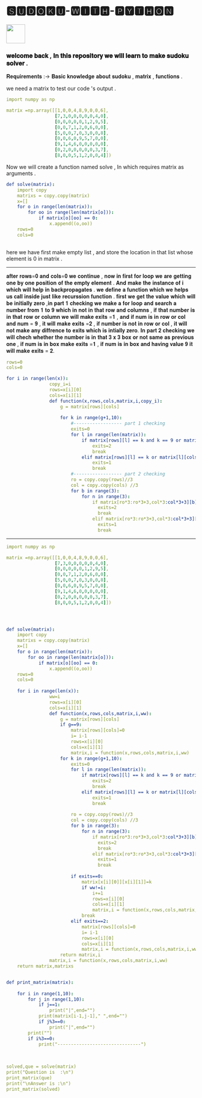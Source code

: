 # 🆂🆄🅳🅾🅺🆄-🆆🅸🆃🅷-🅿🆈🆃🅷🅾🅽
<img src="https://user-images.githubusercontent.com/76767487/148503349-9bd708ba-e619-4f22-8214-518a988a5271.png" width="50" height="50">



### 𝐰𝐞𝐥𝐜𝐨𝐦𝐞 𝐛𝐚𝐜𝐤 , 𝐈𝐧 𝐭𝐡𝐢𝐬 𝐫𝐞𝐩𝐨𝐬𝐢𝐭𝐨𝐫𝐲 𝐰𝐞 𝐰𝐢𝐥𝐥 𝐥𝐞𝐚𝐫𝐧 𝐭𝐨 𝐦𝐚𝐤𝐞 𝐬𝐮𝐝𝐨𝐤𝐮 𝐬𝐨𝐥𝐯𝐞𝐫 .  

𝐑𝐞𝐪𝐮𝐢𝐫𝐞𝐦𝐞𝐧𝐭𝐬 :->  𝐁𝐚𝐬𝐢𝐜 𝐤𝐧𝐨𝐰𝐥𝐞𝐝𝐠𝐞 𝐚𝐛𝐨𝐮𝐭 𝐬𝐮𝐝𝐨𝐤𝐮 , 𝐦𝐚𝐭𝐫𝐢𝐱 , 𝐟𝐮𝐧𝐜𝐭𝐢𝐨𝐧𝐬 .


we need a matrix to test our code 's output . 
```yml
import numpy as np

matrix =np.array([[1,0,0,4,8,9,0,0,6],
                  [7,3,0,0,0,0,0,4,0],
                  [0,0,0,0,0,1,2,9,5],
                  [0,0,7,1,2,0,6,0,0],
                  [5,0,0,7,0,3,0,0,8],
                  [0,0,6,0,9,5,7,0,0],
                  [9,1,4,6,0,0,0,0,0],
                  [0,2,0,0,0,0,0,3,7],
                  [8,0,0,5,1,2,0,0,4]])
```

Now we will create a function named solve , In which requires matrix as arguments .
```yml
def solve(matrix):
    import copy
    matrixs = copy.copy(matrix)
    x=[]
    for o in range(len(matrix)):
        for oo in range(len(matrix[o])):
            if matrix[o][oo] == 0:
                x.append((o,oo))
    rows=0
    cols=0
                 
```
here we have first make empty list  , and store the location in that list whose element is 0 in matrix .
 
--------------------------------------------------------------------------------------------------------------------------------------------------------------------------------
𝐚𝐟𝐭𝐞𝐫 𝐫𝐨𝐰𝐬=𝟎 𝐚𝐧𝐝 𝐜𝐨𝐥𝐬=𝟎 𝐰𝐞 𝐜𝐨𝐧𝐭𝐢𝐧𝐮𝐞 , 𝐧𝐨𝐰 𝐢𝐧 𝐟𝐢𝐫𝐬𝐭 𝐟𝐨𝐫 𝐥𝐨𝐨𝐩 𝐰𝐞 𝐚𝐫𝐞 𝐠𝐞𝐭𝐭𝐢𝐧𝐠 𝐨𝐧𝐞 𝐛𝐲 𝐨𝐧𝐞 𝐩𝐨𝐬𝐢𝐭𝐢𝐨𝐧 𝐨𝐟 𝐭𝐡𝐞 𝐞𝐦𝐩𝐭𝐲 𝐞𝐥𝐞𝐦𝐞𝐧𝐭 . 𝐀𝐧𝐝 𝐦𝐚𝐤𝐞 𝐭𝐡𝐞 𝐢𝐧𝐬𝐭𝐚𝐧𝐜𝐞 𝐨𝐟 𝐢 𝐰𝐡𝐢𝐜𝐡 𝐰𝐢𝐥𝐥 𝐡𝐞𝐥𝐩 𝐢𝐧 𝐛𝐚𝐜𝐤𝐩𝐫𝐨𝐩𝐚𝐠𝐚𝐭𝐞𝐬 . 𝐰𝐞 𝐝𝐞𝐟𝐢𝐧𝐞 𝐚 𝐟𝐮𝐧𝐜𝐭𝐢𝐨𝐧 𝐰𝐡𝐢𝐜𝐡 𝐰𝐞 𝐡𝐞𝐥𝐩𝐬 𝐮𝐬 𝐜𝐚𝐥𝐥 𝐢𝐧𝐬𝐢𝐝𝐞 𝐣𝐮𝐬𝐭 𝐥𝐢𝐤𝐞 𝐫𝐞𝐜𝐮𝐫𝐬𝐬𝐢𝐨𝐧 𝐟𝐮𝐧𝐜𝐭𝐢𝐨𝐧  . 𝐟𝐢𝐫𝐬𝐭 𝐰𝐞 𝐠𝐞𝐭 𝐭𝐡𝐞 𝐯𝐚𝐥𝐮𝐞 𝐰𝐡𝐢𝐜𝐡 𝐰𝐢𝐥𝐥 𝐛𝐞 𝐢𝐧𝐢𝐭𝐢𝐚𝐥𝐥𝐲 𝐳𝐞𝐫𝐨 ,𝐢𝐧 𝐩𝐚𝐫𝐭 𝟏 𝐜𝐡𝐞𝐜𝐤𝐢𝐧𝐠 𝐰𝐞 𝐦𝐚𝐤𝐞 𝐚 𝐟𝐨𝐫 𝐥𝐨𝐨𝐩 𝐚𝐧𝐝 𝐬𝐞𝐚𝐫𝐜𝐡 𝐚 𝐧𝐮𝐦𝐛𝐞𝐫 𝐟𝐫𝐨𝐦 𝟏 𝐭𝐨 𝟗 𝐰𝐡𝐢𝐜𝐡 𝐢𝐧 𝐧𝐨𝐭 𝐢𝐧 𝐭𝐡𝐚𝐭 𝐫𝐨𝐰 𝐚𝐧𝐝 𝐜𝐨𝐥𝐮𝐦𝐧𝐬 , 𝐢𝐟 𝐭𝐡𝐚𝐭 𝐧𝐮𝐦𝐛𝐞𝐫 𝐢𝐬 𝐢𝐧 𝐭𝐡𝐚𝐭 𝐫𝐨𝐰 𝐨𝐫 𝐜𝐨𝐥𝐮𝐦𝐧 𝐰𝐞 𝐰𝐢𝐥𝐥 𝐦𝐚𝐤𝐞 𝐞𝐱𝐢𝐭𝐬 =𝟏 , 𝐚𝐧𝐝 𝐢𝐟 𝐧𝐮𝐦 𝐢𝐬 𝐢𝐧 𝐫𝐨𝐰 𝐨𝐫 𝐜𝐨𝐥 𝐚𝐧𝐝 𝐧𝐮𝐦 = 𝟗 , 𝐢𝐭 𝐰𝐢𝐥𝐥 𝐦𝐚𝐤𝐞 𝐞𝐱𝐢𝐭𝐬 =𝟐 , 𝐢𝐟 𝐧𝐮𝐦𝐛𝐞𝐫 𝐢𝐬 𝐧𝐨𝐭 𝐢𝐧 𝐫𝐨𝐰 𝐨𝐫 𝐜𝐨𝐥 , 𝐢𝐭 𝐰𝐢𝐥𝐥 𝐧𝐨𝐭 𝐦𝐚𝐤𝐞 𝐚𝐧𝐲 𝐝𝐢𝐟𝐟𝐫𝐞𝐧𝐜𝐞 𝐭𝐨 𝐞𝐱𝐢𝐭𝐬 𝐰𝐡𝐢𝐜𝐡 𝐢𝐬 𝐢𝐧𝐭𝐢𝐚𝐥𝐥𝐲 𝐳𝐞𝐫𝐨. 
𝐈𝐧 𝐩𝐚𝐫𝐭 𝟐 𝐜𝐡𝐞𝐜𝐤𝐢𝐧𝐠 𝐰𝐞 𝐰𝐢𝐥𝐥 𝐜𝐡𝐞𝐜𝐡 𝐰𝐡𝐞𝐭𝐡𝐞𝐫 𝐭𝐡𝐞 𝐧𝐮𝐦𝐛𝐞𝐫 𝐢𝐬 𝐢𝐧 𝐭𝐡𝐚𝐭 𝟑 𝐱 𝟑 𝐛𝐨𝐱 𝐨𝐫 𝐧𝐨𝐭 𝐬𝐚𝐦𝐞 𝐚𝐬 𝐩𝐫𝐞𝐯𝐢𝐨𝐮𝐬 𝐨𝐧𝐞 , 𝐢𝐟 𝐧𝐮𝐦 𝐢𝐬 𝐢𝐧 𝐛𝐨𝐱 𝐦𝐚𝐤𝐞 𝐞𝐱𝐢𝐭𝐬 =𝟏  , 𝐢𝐟 𝐧𝐮𝐦 𝐢𝐬 𝐢𝐧 𝐛𝐨𝐱 𝐚𝐧𝐝 𝐡𝐚𝐯𝐢𝐧𝐠 𝐯𝐚𝐥𝐮𝐞 𝟗 𝐢𝐭 𝐰𝐢𝐥𝐥 𝐦𝐚𝐤𝐞 𝐞𝐱𝐢𝐭𝐬 = 𝟐.
```yml
rows=0
cols=0

for i in range(len(x)):
                copy_i=i
                rows=x[i][0]
                cols=x[i][1]
                def function(x,rows,cols,matrix,i,copy_i):
                    g = matrix[rows][cols]
                    
                    for k in range(g+1,10):
                        #------------------ part 1 checking
                        exits=0
                        for l in range(len(matrix)):
                            if matrix[rows][l] == k and k == 9 or matrix[l][cols] == k and k == 9:
                                exits=2
                                break
                            elif matrix[rows][l] == k or matrix[l][cols] == k:
                                exits=1
                                break
                        #------------------ part 2 checking
                        ro = copy.copy(rows)//3
                        col = copy.copy(cols) //3
                        for b in range(3):
                            for n in range(3):
                                if matrix[ro*3:ro*3+3,col*3:col*3+3][b][n]==k and k==9:
                                  exits=2
                                  break
                                elif matrix[ro*3:ro*3+3,col*3:col*3+3][b][n] == k :
                                  exits=1
                                  break
```


--------------------------------------------------------------------------------------------------------------------------------------------------------------------------------
```yml
import numpy as np

matrix =np.array([[1,0,0,4,8,9,0,0,6],
                  [7,3,0,0,0,0,0,4,0],
                  [0,0,0,0,0,1,2,9,5],
                  [0,0,7,1,2,0,6,0,0],
                  [5,0,0,7,0,3,0,0,8],
                  [0,0,6,0,9,5,7,0,0],
                  [9,1,4,6,0,0,0,0,0],
                  [0,2,0,0,0,0,0,3,7],
                  [8,0,0,5,1,2,0,0,4]])




def solve(matrix):
    import copy
    matrixs = copy.copy(matrix)
    x=[]
    for o in range(len(matrix)):
        for oo in range(len(matrix[o])):
            if matrix[o][oo] == 0:
                x.append((o,oo))
    rows=0
    cols=0
 
    for i in range(len(x)):
                ww=i
                rows=x[i][0]
                cols=x[i][1]
                def function(x,rows,cols,matrix,i,ww):
                    g = matrix[rows][cols]
                    if g==9:
                        matrix[rows][cols]=0
                        i= i-1
                        rows=x[i][0]
                        cols=x[i][1]
                        matrix,i = function(x,rows,cols,matrix,i,ww) 
                    for k in range(g+1,10):
                        exits=0
                        for l in range(len(matrix)):
                            if matrix[rows][l] == k and k == 9 or matrix[l][cols] == k and k == 9:
                                exits=2
                                break
                            elif matrix[rows][l] == k or matrix[l][cols] == k:
                                exits=1
                                break
                            
                        ro = copy.copy(rows)//3
                        col = copy.copy(cols) //3
                        for b in range(3):
                            for n in range(3):
                                if matrix[ro*3:ro*3+3,col*3:col*3+3][b][n]==k and k==9:
                                  exits=2
                                  break
                                elif matrix[ro*3:ro*3+3,col*3:col*3+3][b][n] == k :
                                  exits=1
                                  break
                       
                        if exits==0:
                            matrix[x[i][0]][x[i][1]]=k  
                            if ww!=i:
                                i+=1
                                rows=x[i][0]
                                cols=x[i][1]
                                matrix,i = function(x,rows,cols,matrix,i,ww)
                            break   
                        elif exits==2:
                            matrix[rows][cols]=0
                            i= i-1
                            rows=x[i][0]
                            cols=x[i][1] 
                            matrix,i = function(x,rows,cols,matrix,i,ww)
                    return matrix,i   
                matrix,i = function(x,rows,cols,matrix,i,ww)              
    return matrix,matrixs


def print_matrix(matrix):
    
    for i in range(1,10):
        for j in range(1,10):
            if j==1:
                print("|",end="") 
            print(matrix[i-1,j-1]," ",end="")
            if j%3==0:
                print("|",end="")      
        print("")
        if i%3==0:
            print("-------------------------------")
                
    
    
solved,que = solve(matrix)
print("Question is  :\n")
print_matrix(que)    
print("\nAnswer is :\n")
print_matrix(solved)

```


